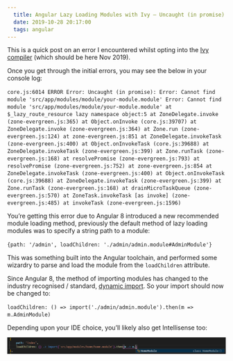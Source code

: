 ```yaml
---
  title: Angular Lazy Loading Modules with Ivy – Uncaught (in promise) error cannot find module
  date: 2019-10-28 20:17:00
  tags: angular
---
```


This is a quick post on an error I encountered whilst opting into the [Ivy compiler](https://blog.angular.io/a-plan-for-version-8-0-and-ivy-b3318dfc19f7) (which should be here Nov 2019).

Once you get through the initial errors, you may see the below in your console log:

`
core.js:6014 ERROR Error: Uncaught (in promise): Error: Cannot find module 'src/app/modules/module/your-module.module'
Error: Cannot find module 'src/app/modules/module/your-module.module'
    at $_lazy_route_resource lazy namespace object:5
    at ZoneDelegate.invoke (zone-evergreen.js:365)
    at Object.onInvoke (core.js:39707)
    at ZoneDelegate.invoke (zone-evergreen.js:364)
    at Zone.run (zone-evergreen.js:124)
    at zone-evergreen.js:851
    at ZoneDelegate.invokeTask (zone-evergreen.js:400)
    at Object.onInvokeTask (core.js:39688)
    at ZoneDelegate.invokeTask (zone-evergreen.js:399)
    at Zone.runTask (zone-evergreen.js:168)
    at resolvePromise (zone-evergreen.js:793)
    at resolvePromise (zone-evergreen.js:752)
    at zone-evergreen.js:854
    at ZoneDelegate.invokeTask (zone-evergreen.js:400)
    at Object.onInvokeTask (core.js:39688)
    at ZoneDelegate.invokeTask (zone-evergreen.js:399)
    at Zone.runTask (zone-evergreen.js:168)
    at drainMicroTaskQueue (zone-evergreen.js:570)
    at ZoneTask.invokeTask [as invoke] (zone-evergreen.js:485)
    at invokeTask (zone-evergreen.js:1596)
`

You’re getting this error due to Angular 8 introduced a new recommended module loading method, previously the default method of lazy loading modules was to specify a string path to a module:
<escape><!-- more --></escape>

`{path: '/admin', loadChildren: './admin/admin.module#AdminModule'}`

This was something built into the Angular toolchain, and performed some wizardry to parse and load the module from the `loadChildren` attribute.

Since Angular 8, the method of importing modules has changed to the industry recognised / standard, [dynamic import](https://developer.mozilla.org/en-US/docs/Web/JavaScript/Reference/Statements/import#Dynamic_Imports). So your import should now be changed to:

`loadChildren: () => import('./admin/admin.module').then(m => m.AdminModule)`

Depending upon your IDE choice, you’ll likely also get Intellisense too:

![](angular-with-ivy-uncaught-in-promise-error-cannot-find-module/Capture.png)
